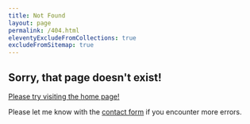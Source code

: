```yaml
---
title: Not Found
layout: page
permalink: /404.html
eleventyExcludeFromCollections: true
excludeFromSitemap: true
---
```


## Sorry, that page doesn't exist!

[Please try visiting the home page!](/)

Please let me know with the [contact form](/contact) if you encounter more errors.
